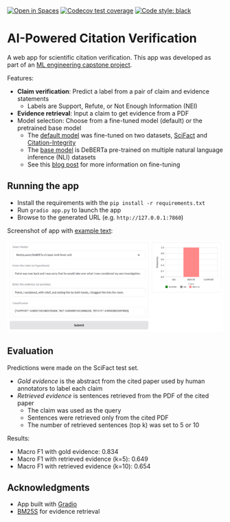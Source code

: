 [![Open in Spaces](https://huggingface.co/datasets/huggingface/badges/resolve/main/open-in-hf-spaces-sm-dark.svg)](https://huggingface.co/spaces/jedick/AI4citations)
[![Codecov test coverage](https://codecov.io/gh/jedick/AI4citations/graph/badge.svg)](https://app.codecov.io/gh/jedick/AI4citations)
[![Code style: black](https://img.shields.io/badge/code%20style-black-000000.svg)](https://github.com/psf/black)

# AI-Powered Citation Verification

A web app for scientific citation verification.
This app was developed as part of an [ML engineering capstone project](https://github.com/jedick/MLE-capstone-project).

Features:

- **Claim verification**: Predict a label from a pair of claim and evidence statements
  - Labels are Support, Refute, or Not Enough Information (NEI)
- **Evidence retrieval**: Input a claim to get evidence from a PDF
- Model selection: Choose from a fine-tuned model (default) or the pretrained base model
  - The [default model](https://huggingface.co/jedick/DeBERTa-v3-base-mnli-fever-anli-scifact-citint) was fine-tuned on two datasets, [SciFact](https://github.com/allenai/scifact) and [Citation-Integrity](https://github.com/ScienceNLP-Lab/Citation-Integrity/)
  - The [base model](https://huggingface.co/MoritzLaurer/DeBERTa-v3-base-mnli-fever-anli) is DeBERTa pre-trained on multiple natural language inference (NLI) datasets
  - See this [blog post](https://jedick.github.io/blog/experimenting-with-transformer-models-for-citation-verification/) for more information on fine-tuning

## Running the app

- Install the requirements with the `pip install -r requirements.txt`
- Run `gradio app.py` to launch the app
- Browse to the generated URL (e.g. `http://127.0.0.1:7860`)

Screenshot of app with [example text](https://huggingface.co/datasets/nyu-mll/multi_nli/viewer/default/train?row=37&views%5B%5D=train):

![Screenshot of AI4citations app](./images/AI4citations_screenshot.png)

## Evaluation

Predictions were made on the SciFact test set.

- *Gold evidence* is the abstract from the cited paper used by human annotators to label each claim
- *Retrieved evidence* is sentences retrieved from the PDF of the cited paper
  - The claim was used as the query
  - Sentences were retrieved only from the cited PDF
  - The number of retrieved sentences (top k) was set to 5 or 10

Results:

- Macro F1 with gold evidence: 0.834
- Macro F1 with retrieved evidence (k=5): 0.649
- Macro F1 with retrieved evidence (k=10): 0.654

## Acknowledgments

- App built with [Gradio](https://github.com/gradio-app/gradio)
- [BM25S](https://github.com/xhluca/bm25s) for evidence retrieval 
